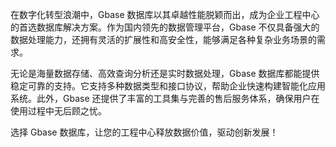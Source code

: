 在数字化转型浪潮中，Gbase 数据库以其卓越性能脱颖而出，成为企业工程中心的首选数据库解决方案。作为国内领先的数据管理平台，Gbase 不仅具备强大的数据处理能力，还拥有灵活的扩展性和高安全性，能够满足各种复杂业务场景的需求。

无论是海量数据存储、高效查询分析还是实时数据处理，Gbase 数据库都能提供稳定可靠的支持。它支持多种数据类型和接口协议，帮助企业快速构建智能化应用系统。此外，Gbase 还提供了丰富的工具集与完善的售后服务体系，确保用户在使用过程中无后顾之忧。

选择 Gbase 数据库，让您的工程中心释放数据价值，驱动创新发展！
